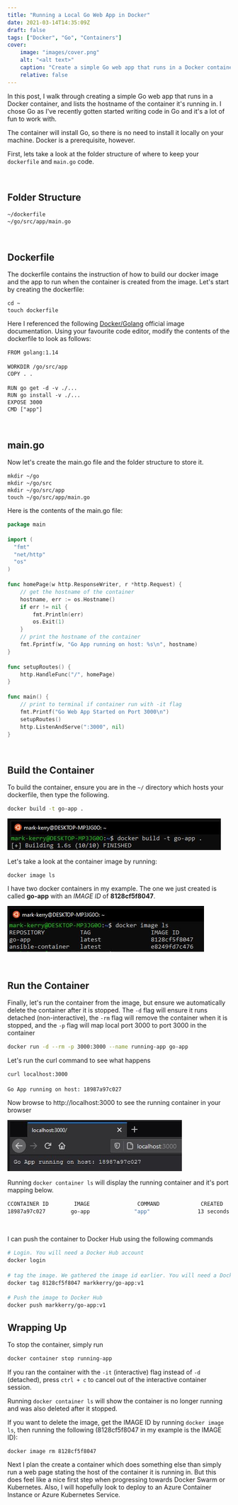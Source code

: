 ```yaml
---
title: "Running a Local Go Web App in Docker"
date: 2021-03-14T14:35:09Z
draft: false
tags: ["Docker", "Go", "Containers"]
cover:
    image: "images/cover.png"
    alt: "<alt text>"
    caption: "Create a simple Go web app that runs in a Docker container"
    relative: false
---
```


In this post, I walk through creating a simple Go web app that runs in a Docker container, and lists the hostname of the container it's running in. I chose Go as I've recently gotten started writing code in Go and it's a lot of fun to work with.

The container will install Go, so there is no need to install it locally on your machine. Docker is a prerequisite, however.

First, lets take a look at the folder structure of where to keep your `dockerfile` and `main.go` code.

<br>

## Folder Structure

```terminal
~/dockerfile
~/go/src/app/main.go
```

<br>

## Dockerfile

The dockerfile contains the instruction of how to build our docker image and the app to run when the container is created from the image. Let's start by creating the dockerfile:

```teminal
cd ~
touch dockerfile
```

Here I referenced the following [Docker/Golang](https://hub.docker.com/_/golang) official image documentation. Using your favourite code editor, modify the contents of the dockerfile to look as follows:

```docker
FROM golang:1.14

WORKDIR /go/src/app
COPY . .

RUN go get -d -v ./...
RUN go install -v ./...
EXPOSE 3000
CMD ["app"]
```

<br>

## main.go

Now let's create the main.go file and the folder structure to store it.

```termial
mkdir ~/go
mkdir ~/go/src
mkdir ~/go/src/app
touch ~/go/src/app/main.go
```

Here is the contents of the main.go file:

```go
package main

import (
  "fmt"
  "net/http"
  "os"
)

func homePage(w http.ResponseWriter, r *http.Request) {
    // get the hostname of the container
    hostname, err := os.Hostname()
    if err != nil {
        fmt.Println(err)
        os.Exit(1)
    }
    // print the hostname of the container
    fmt.Fprintf(w, "Go App running on host: %s\n", hostname)
}

func setupRoutes() {
    http.HandleFunc("/", homePage)
}

func main() {
    // print to terminal if container run with -it flag
    fmt.Printf("Go Web App Started on Port 3000\n")
    setupRoutes()
    http.ListenAndServe(":3000", nil)
}
```

<br>

## Build the Container

To build the container, ensure you are in the `~/` directory which hosts your dockerfile, then type the following.

```bash
docker build -t go-app .
```

![dockerBuild](images/dockerBuild.jpg)

Let's take a look at the container image by running:

```terminal
docker image ls
```

I have two docker containers in my example. The one we just created is called __go-app__ with an _IMAGE ID_ of __8128cf5f8047__.

![dockerImage](images/dockerImage.jpg)

<br>

## Run the Container

Finally, let's run the container from the image, but ensure we automatically delete the container after it is stopped. The `-d` flag will ensure it runs detached (non-interactive), the `-rm` flag will remove the container when it is stopped, and the `-p` flag will map local port 3000 to port 3000 in the container

```bash
docker run -d --rm -p 3000:3000 --name running-app go-app
```

Let's run the curl command to see what happens

```bash
curl localhost:3000

Go App running on host: 18987a97c027
```

Now browse to http://localhost:3000 to see the running container in your browser

![web](images/web.jpg)

Running `docker container ls` will display the running container and it's port mapping below.

```bash
CCONTAINER ID        IMAGE               COMMAND             CREATED             STATUS              PORTS                    NAMES
18987a97c027        go-app              "app"               13 seconds ago      Up 12 seconds       0.0.0.0:3000->3000/tcp   running-app
```

<br>

I can push the container to Docker Hub using the following commands

```bash
# Login. You will need a Docker Hub account
docker login

# tag the image. We gathered the image id earlier. You will need a Docker Hub account
docker tag 8128cf5f8047 markkerry/go-app:v1

# Push the image to Docker Hub
docker push markkerry/go-app:v1
```

## Wrapping Up

To stop the container, simply run

```bash
docker container stop running-app
```

If you ran the container with the `-it` (interactive) flag instead of `-d` (detached), press `ctrl + c` to cancel out of the interactive container session.

Running `docker container ls` will show the container is no longer running and was also deleted after it stopped.

If you want to delete the image, get the IMAGE ID by running `docker image ls`, then running the following (8128cf5f8047 in my example is the IMAGE ID):

```terminal
docker image rm 8128cf5f8047
```

Next I plan the create a container which does something else than simply run a web page stating the host of the container it is running in. But this does feel like a nice first step when progressing towards Docker Swarm or Kubernetes. Also, I will hopefully look to deploy to an Azure Container Instance or Azure Kubernetes Service.
